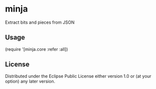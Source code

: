 # minja

Extract bits and pieces from JSON

## Usage

(require '[minja.core :refer :all])

## License

Distributed under the Eclipse Public License either version 1.0 or (at
your option) any later version.
